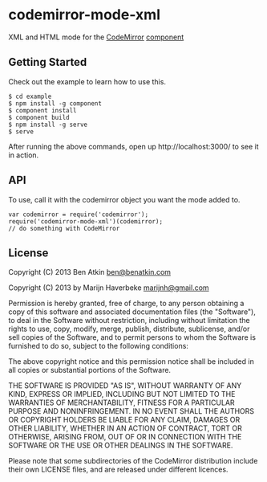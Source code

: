 # codemirror-mode-xml

  XML and HTML mode for the 
  [CodeMirror](https://github.com/benatkin/codemirror) 
  [component](https://github.com/component/component)

## Getting Started

Check out the example to learn how to use this.

    $ cd example
    $ npm install -g component
    $ component install
    $ component build
    $ npm install -g serve
    $ serve

After running the above commands, open up http://localhost:3000/ to see it in action.

## API

To use, call it with the codemirror object you want the mode added to.

    var codemirror = require('codemirror');
    require('codemirror-mode-xml')(codemirror);
    // do something with CodeMirror

## License

Copyright (C) 2013 Ben Atkin <ben@benatkin.com>

Copyright (C) 2013 by Marijn Haverbeke <marijnh@gmail.com>

Permission is hereby granted, free of charge, to any person obtaining a copy
of this software and associated documentation files (the "Software"), to deal
in the Software without restriction, including without limitation the rights
to use, copy, modify, merge, publish, distribute, sublicense, and/or sell
copies of the Software, and to permit persons to whom the Software is
furnished to do so, subject to the following conditions:

The above copyright notice and this permission notice shall be included in
all copies or substantial portions of the Software.

THE SOFTWARE IS PROVIDED "AS IS", WITHOUT WARRANTY OF ANY KIND, EXPRESS OR
IMPLIED, INCLUDING BUT NOT LIMITED TO THE WARRANTIES OF MERCHANTABILITY,
FITNESS FOR A PARTICULAR PURPOSE AND NONINFRINGEMENT. IN NO EVENT SHALL THE
AUTHORS OR COPYRIGHT HOLDERS BE LIABLE FOR ANY CLAIM, DAMAGES OR OTHER
LIABILITY, WHETHER IN AN ACTION OF CONTRACT, TORT OR OTHERWISE, ARISING FROM,
OUT OF OR IN CONNECTION WITH THE SOFTWARE OR THE USE OR OTHER DEALINGS IN
THE SOFTWARE.

Please note that some subdirectories of the CodeMirror distribution
include their own LICENSE files, and are released under different
licences.
